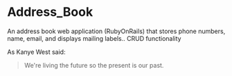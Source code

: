 # Address_Book
An address book web application (RubyOnRails) that stores phone numbers, name, email, and displays mailing labels.. CRUD functionality

As Kanye West said:

> We're living the future so
> the present is our past.
